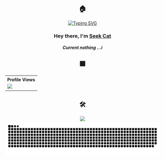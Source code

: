 <div align="center">
  
## 🏠
<p align="center">
  <a href="https://discord.gg/ZHPXxnArga"><img src="https://readme-typing-svg.demolab.com?font=Fira+Code&pause=1000&random=false&width=435&lines=Seek+Servers+On+Top;Friend+Scarlet;What+you+wana+then+join+Discord+with+Me;Me+Chill+with+Cafe;All+love+seek+cat+because+is+fun;https%3A%2F%2Fdiscord.gg%2FZHPXxnArga" alt="Typing SVG" /></a>

<h3 align="center">Hey there, I'm <a href="https://discord.gg/ZHPXxnArga">Seek Cat</a></h3>
<h5 align="center">Current nothing ...i</h5>
 
## ⬛

  <table>
    <tr>
      <th>Profile Views</th>
    </tr>
    <tr>
      <td>
         <a href="https://github.com/seekcat0"> <img src="https://komarev.com/ghpvc/?username=seekcat0&style=for-the-badge&color=green"> </a>
      </td>
    </tr>
  </table>

## 🛠️

<div align="center">
    <img src="https://skillicons.dev/icons?i=vscode,github,discord,bots" />
</div>

<div align="center">
  <img alt="snake eating my contributions" src="https://raw.githubusercontent.com/salesp07/salesp07/output/github-contribution-grid-snake.svg" />
 </div>

